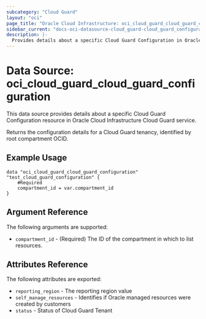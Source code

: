 ```yaml
---
subcategory: "Cloud Guard"
layout: "oci"
page_title: "Oracle Cloud Infrastructure: oci_cloud_guard_cloud_guard_configuration"
sidebar_current: "docs-oci-datasource-cloud_guard-cloud_guard_configuration"
description: |-
  Provides details about a specific Cloud Guard Configuration in Oracle Cloud Infrastructure Cloud Guard service
---
```


# Data Source: oci_cloud_guard_cloud_guard_configuration
This data source provides details about a specific Cloud Guard Configuration resource in Oracle Cloud Infrastructure Cloud Guard service.

Returns the configuration details for a Cloud Guard tenancy, identified by root compartment OCID.

## Example Usage

```hcl
data "oci_cloud_guard_cloud_guard_configuration" "test_cloud_guard_configuration" {
	#Required
	compartment_id = var.compartment_id
}
```

## Argument Reference

The following arguments are supported:

* `compartment_id` - (Required) The ID of the compartment in which to list resources.


## Attributes Reference

The following attributes are exported:

* `reporting_region` - The reporting region value
* `self_manage_resources` - Identifies if Oracle managed resources were created by customers 
* `status` - Status of Cloud Guard Tenant

